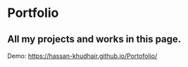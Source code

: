 # Portfolio

All my projects and works in this page.
---
Demo: https://hassan-khudhair.github.io/Portofolio/
